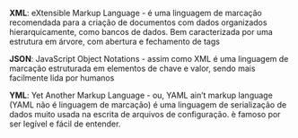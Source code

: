 **XML**: 
eXtensible Markup Language - é uma linguagem de marcação recomendada para a criação de documentos com dados organizados hierarquicamente, como bancos de dados. Bem caracterizada por uma estrutura em árvore, com abertura e fechamento de tags

	
**JSON**:
JavaScript Object Notations - assim como XML é uma linguagem de marcação estruturada em elementos de chave e valor, sendo mais facilmente lida por humanos


**YML**:
Yet Another Markup Language - ou, YAML ain’t markup language (YAML não é linguagem de marcação) é uma linguagem de serialização de dados muito usada na escrita de arquivos de configuração. è famoso por ser legível e fácil de entender.

